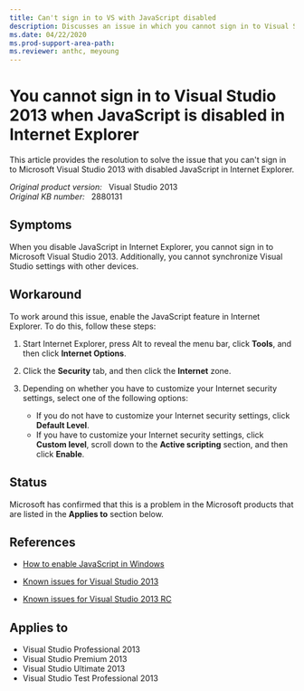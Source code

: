 ```yaml
---
title: Can't sign in to VS with JavaScript disabled
description: Discusses an issue in which you cannot sign in to Visual Studio 2013 when JavaScript is disabled in Internet Explorer. Provides a workaround.
ms.date: 04/22/2020
ms.prod-support-area-path:
ms.reviewer: anthc, meyoung
---
```

# You cannot sign in to Visual Studio 2013 when JavaScript is disabled in Internet Explorer

This article provides the resolution to solve the issue that you can't sign in to Microsoft Visual Studio 2013 with disabled JavaScript in Internet Explorer.

_Original product version:_ &nbsp; Visual Studio 2013  
_Original KB number:_ &nbsp; 2880131

## Symptoms

When you disable JavaScript in Internet Explorer, you cannot sign in to Microsoft Visual Studio 2013. Additionally, you cannot synchronize Visual Studio settings with other devices.

## Workaround

To work around this issue, enable the JavaScript feature in Internet Explorer. To do this, follow these steps:

1. Start Internet Explorer, press Alt to reveal the menu bar, click **Tools**, and then click **Internet Options**.
2. Click the **Security** tab, and then click the **Internet** zone.
3. Depending on whether you have to customize your Internet security settings, select one of the following options:

   - If you do not have to customize your Internet security settings, click **Default Level**.
   - If you have to customize your Internet security settings, click **Custom level**, scroll down to the **Active scripting** section, and then click **Enable**.

## Status

Microsoft has confirmed that this is a problem in the Microsoft products that are listed in the **Applies to** section below.

## References

- [How to enable JavaScript in Windows](https://support.microsoft.com/help/3135465)

- [Known issues for Visual Studio 2013](https://support.microsoft.com/help/2890846)

- [Known issues for Visual Studio 2013 RC](https://support.microsoft.com/help/2876195)

## Applies to

- Visual Studio Professional 2013
- Visual Studio Premium 2013
- Visual Studio Ultimate 2013
- Visual Studio Test Professional 2013

